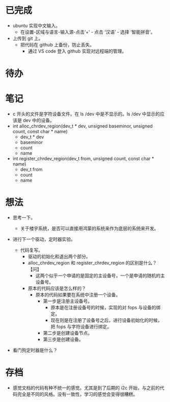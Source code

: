 # 已完成
- ubuntu 实现中文输入。
	- 在设置-区域与语言-输入源-点击‘+’ - 点击 ‘汉语’ - 选择 ‘智能拼音’。
- 上传到 git 上。
	- 把代码在 github 上备份，防止丢失。
		- 通过 VS code 登入 github 实现对远程端的管理。

# 待办

# 笔记
- c 开头的文件是字符设备文件。在 ls /dev 中是不显示的。ls /dev 中显示的应该是 dev 中的设备。
- int alloc_chrdev_region(dev_t * dev, unsigned baseminor, unsigned count, const char * name)
	- dev_t  * dev
	- baseminor
	- count
	- name
- int register_chrdev_region(dev_t from, unsigned count, const char * name)
	- dev_t from
	- count
	- name
# 想法
- 思考一下。
	- 关于楼宇系统，是否可以直接用鸿蒙的系统来作为底层的系统来开发。
- 进行下一个驱动，定时器实验。
	- 代码复写。
		- 驱动的初始化和退出两个部分。
		- alloc_chrdev_region 和 register_chrdev_region 的区别是什么？【问】
			- 这两个似乎一个申请的是固定的主设备号，一个是申请的随机的主设备号。
		- 原本的代码应该是怎么样的？
			- 原本的代码如果要在系统中注册一个设备。
				- 第一步是注册主设备号。
					- 原本是在注册设备号的时候，实现的对 fops 与设备的绑定。
					- 现在则是在注册了设备号之后，进行设备初始化的时候，把 fops 与字符设备进行绑定。
				- 第二步是创建设备节点。
				- 第三步是创建设备。


- 看门狗定时器是什么？

# 存档
- 感觉文档的代码有种不统一的感觉。尤其是到了后期的 i2c 开始，与之前的代码完全是不同的风格。没有一致性，学习的感觉会变得很糟糕。